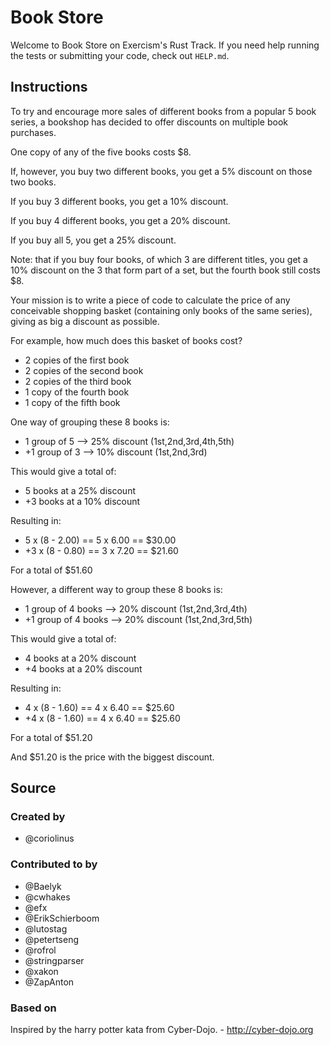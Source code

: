 # Book Store

Welcome to Book Store on Exercism's Rust Track.
If you need help running the tests or submitting your code, check out `HELP.md`.

## Instructions

To try and encourage more sales of different books from a popular 5 book
series, a bookshop has decided to offer discounts on multiple book purchases.

One copy of any of the five books costs $8.

If, however, you buy two different books, you get a 5%
discount on those two books.

If you buy 3 different books, you get a 10% discount.

If you buy 4 different books, you get a 20% discount.

If you buy all 5, you get a 25% discount.

Note: that if you buy four books, of which 3 are
different titles, you get a 10% discount on the 3 that
form part of a set, but the fourth book still costs $8.

Your mission is to write a piece of code to calculate the
price of any conceivable shopping basket (containing only
books of the same series), giving as big a discount as
possible.

For example, how much does this basket of books cost?

- 2 copies of the first book
- 2 copies of the second book
- 2 copies of the third book
- 1 copy of the fourth book
- 1 copy of the fifth book

One way of grouping these 8 books is:

- 1 group of 5 --> 25% discount (1st,2nd,3rd,4th,5th)
- +1 group of 3 --> 10% discount (1st,2nd,3rd)

This would give a total of:

- 5 books at a 25% discount
- +3 books at a 10% discount

Resulting in:

- 5 x (8 - 2.00) == 5 x 6.00 == $30.00
- +3 x (8 - 0.80) == 3 x 7.20 == $21.60

For a total of $51.60

However, a different way to group these 8 books is:

- 1 group of 4 books --> 20% discount  (1st,2nd,3rd,4th)
- +1 group of 4 books --> 20% discount  (1st,2nd,3rd,5th)

This would give a total of:

- 4 books at a 20% discount
- +4 books at a 20% discount

Resulting in:

- 4 x (8 - 1.60) == 4 x 6.40 == $25.60
- +4 x (8 - 1.60) == 4 x 6.40 == $25.60

For a total of $51.20

And $51.20 is the price with the biggest discount.

## Source

### Created by

- @coriolinus

### Contributed to by

- @Baelyk
- @cwhakes
- @efx
- @ErikSchierboom
- @lutostag
- @petertseng
- @rofrol
- @stringparser
- @xakon
- @ZapAnton

### Based on

Inspired by the harry potter kata from Cyber-Dojo. - http://cyber-dojo.org